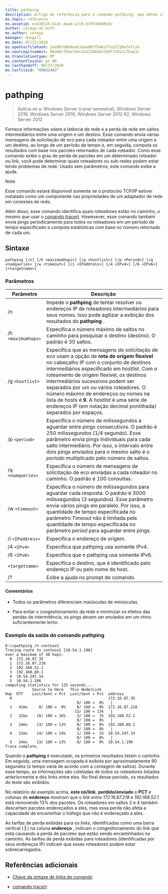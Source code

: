 ```yaml
---
title: pathping
description: Artigo de referência para o comando pathping, que obtém informações sobre a latência de rede e a perda de rede em saltos intermediários entre uma origem e um destino.
ms.topic: reference
ms.assetid: ec430125-b1dc-4aad-a7c9-b70f486d9e3c
author: coreyp-at-msft
ms.author: coreyp
manager: dongill
ms.date: 07/11/2018
ms.openlocfilehash: 3ae867d0b4ea53aaa807fb461f7a32726efefc2e
ms.sourcegitcommit: 96d46c702e7a9c3a321bbbb5284f73911c7baa3c
ms.translationtype: MT
ms.contentlocale: pt-BR
ms.lasthandoff: 08/27/2020
ms.locfileid: "89032483"
---
```

# <a name="pathping"></a>pathping

> Aplica-se a: Windows Server (canal semestral), Windows Server 2019, Windows Server 2016, Windows Server 2012 R2, Windows Server 2012

Fornece informações sobre a latência de rede e a perda de rede em saltos intermediários entre uma origem e um destino. Esse comando envia várias mensagens de solicitação de eco para cada roteador entre uma origem e um destino, ao longo de um período de tempo e, em seguida, computa os resultados com base nos pacotes retornados de cada roteador. Como esse comando exibe o grau de perda de pacotes em um determinado roteador ou link, você pode determinar quais roteadores ou sub-redes podem estar tendo problemas de rede. Usado sem parâmetros, este comando exibe a ajuda.

> [!NOTE]
> Esse comando estará disponível somente se o protocolo TCP/IP estiver instalado como um componente nas propriedades de um adaptador de rede em conexões de rede.
>
> Além disso, esse comando identifica quais roteadores estão no caminho, o mesmo que usar o [comando tracert](tracert.md). Howevever, esse comando também envia pings periodicamente para todos os roteadores em um período de tempo especificado e computa estatísticas com base no número retornado de cada um.

## <a name="syntax"></a>Sintaxe

```
pathping [/n] [/h <maximumhops>] [/g <hostlist>] [/p <Period>] [/q <numqueries> [/w <timeout>] [/i <IPaddress>] [/4 <IPv4>] [/6 <IPv6>][<targetname>]
```

### <a name="parameters"></a>Parâmetros

| Parâmetro | Descrição |
|--|--|
| /n | Impede o **pathping** de tentar resolver os endereços IP de roteadores intermediários para seus nomes. Isso pode agilizar a exibição dos resultados do **pathping** . |
| /h `<maximumhops>` | Especifica o número máximo de saltos no caminho para pesquisar o destino (destino). O padrão é 30 saltos. |
| /g `<hostlist>` | Especifica que as mensagens de solicitação de eco usam a opção de **rota de origem flexível** no cabeçalho IP com o conjunto de destinos intermediários especificado em *hostlist*. Com o roteamento de origem flexível, os destinos intermediários sucessivos podem ser separados por um ou vários roteadores. O número máximo de endereços ou nomes na lista de hosts é **9**. A *hostlist* é uma série de endereços IP (em notação decimal pontilhada) separados por espaços. |
| /p `<period>` | Especifica o número de milissegundos a aguardar entre pings consecutivos. O padrão é 250 milissegundos (1/4 segundo). Esse parâmetro envia pings individuais para cada salto intermediário. Por isso, o intervalo entre dois pings enviados para o mesmo salto é o *período* multiplicado pelo número de saltos. |
| /q `<numqueries>` | Especifica o número de mensagens de solicitação de eco enviadas a cada roteador no caminho. O padrão é 100 consultas. |
| /w `<timeout>` | Especifica o número de milissegundos para aguardar cada resposta. O padrão é 3000 milissegundos (3 segundos). Esse parâmetro envia vários pings em paralelo. Por isso, a quantidade de tempo especificada no parâmetro *Timeout* não é limitada pela quantidade de tempo especificada no parâmetro *period* para aguardar entre pings. |
| /i `<IPaddress>` | Especifica o endereço de origem. |
| /4 `<IPv4>` | Especifica que pathping usa somente IPv4. |
| /6 `<IPv6>` | Especifica que o pathping usa somente IPv6. |
| `<targetname>` | Especifica o destino, que é identificado pelo endereço IP ou pelo nome do host. |
| /? | Exibe a ajuda no prompt de comando. |

#### <a name="remarks"></a>Comentários

- Todos os parâmetros diferenciam maiúsculas de minúsculas.

- Para evitar o congestionamento da rede e minimizar os efeitos das perdas de intermitência, os pings devem ser enviados em um ritmo suficientemente lento.

### <a name="example-of-the-pathping-command-output"></a>Exemplo da saída do comando pathping

```
D:\>pathping /n contoso1
Tracing route to contoso1 [10.54.1.196]
over a maximum of 30 hops:
  0  172.16.87.35
  1  172.16.87.218
  2  192.168.52.1
  3  192.168.80.1
  4  10.54.247.14
  5  10.54.1.196
computing statistics for 125 seconds...
            Source to Here   This Node/Link
Hop  RTT    Lost/Sent = Pct  Lost/Sent = Pct  address
  0                                           172.16.87.35
                                0/ 100 =  0%   |
  1   41ms     0/ 100 =  0%     0/ 100 =  0%  172.16.87.218
                               13/ 100 = 13%   |
  2   22ms    16/ 100 = 16%     3/ 100 =  3%  192.168.52.1
                                0/ 100 =  0%   |
  3   24ms    13/ 100 = 13%     0/ 100 =  0%  192.168.80.1
                                0/ 100 =  0%   |
  4   21ms    14/ 100 = 14%     1/ 100 =  1%  10.54.247.14
                                0/ 100 =  0%   |
  5   24ms    13/ 100 = 13%     0/ 100 =  0%  10.54.1.196
Trace complete.
```

Quando o **pathping** é executado, os primeiros resultados listam o caminho. Em seguida, uma mensagem ocupada é exibida por aproximadamente 90 segundos (o tempo varia de acordo com a contagem de saltos). Durante esse tempo, as informações são coletadas de todos os roteadores listados anteriormente e dos links entre eles. No final desse período, os resultados do teste são exibidos.

No relatório de exemplo acima, **este nó/link**, **perdido/enviado = PCT** e colunas de **endereço** mostram que o link entre *172.16.87.218* e *192.168.52.1* está removendo 13% dos pacotes. Os roteadores em saltos 2 e 4 também descartam pacotes endereçados a eles, mas essa perda não afeta a capacidade de encaminhar o tráfego que não é endereçado a eles.

As tarifas de perda exibidas para os links, identificadas como uma barra vertical ( **|** ) na coluna **endereço** , indicam o congestionamento do link que está causando a perda de pacotes que estão sendo encaminhados no caminho. As tarifas de perda exibidas para roteadores (identificadas por seus endereços IP) indicam que esses roteadores podem estar sobrecarregados.

## <a name="additional-references"></a>Referências adicionais

- [Chave da sintaxe de linha de comando](command-line-syntax-key.md)

- [comando tracert](tracert.md)
